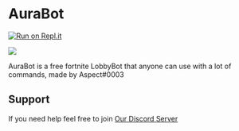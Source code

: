 # AuraBot
[![Run on Repl.it](https://repl.it/badge/github/AuraBotOwner/AuraBot-Public)](https://repl.it/github/AuraBotOwner/AuraBot-Public)

<a href="https://discord.gg/vHqydv2"><img src="https://discordapp.com/api/guilds/748905093167841360/widget.png?style=banner2" /></a>

AuraBot is a free fortnite LobbyBot that anyone can use with a lot of commands, made by Aspect#0003
## Support
If you need help feel free to join [Our Discord Server](https://discord.gg/vHqydv2)
